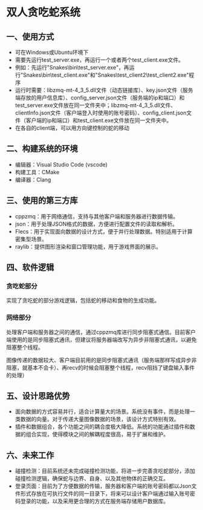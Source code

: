 # 双人贪吃蛇系统
## 一、使用方式
- 可在Windows或Ubuntu环境下
- 需要先运行test_server.exe，再运行一个或者两个test_client.exe文件。
- 例如：先运行"Snakes\bin\test_server.exe"，再运行"Snakes\bin\test_client.exe"和"Snakes\test_client2\test_client2.exe"程序
- 运行时需要：libzmq-mt-4_3_5.dll文件（动态链接库）、key.json文件（服务端存放的用户信息库）、config_server.json文件（服务端的ip和端口）和test_server.exe文件放在同一文件夹中；libzmq-mt-4_3_5.dll文件、clientInfo.json文件（客户端登入时使用的账号密码）、config_client.json文件（客户端的ip和端口）和test_client.exe文件放在同一文件夹中。
- 在各自的client端，可以用方向键控制的蛇的移动
## 二、构建系统的环境
- 编辑器：Visual Studio Code (vscode)
- 构建工具：CMake
- 编译器：Clang
## 三、使用的第三方库
- cppzmq：用于网络通信，支持与其他客户端和服务器进行数据传输。
- json：用于处理JSON格式的数据，方便进行配置文件的读取和解析。
- Flecs：用于实现面向数据的设计方式，便于并行处理数据。特别适用于计算密集型场景。
- raylib：提供图形渲染和窗口管理功能，用于游戏界面的展示。
## 四、软件逻辑
### 贪吃蛇部分
实现了贪吃蛇的部分游戏逻辑，包括蛇的移动和食物的生成功能。
### 网络部分
处理客户端和服务器之间的通信，通过cppzmq库进行同步阻塞式通信。目前客户端使用的是同步阻塞式通讯，但建议将服务器端改写为异步非阻塞式通讯，以避免阻塞整个线程。

图像传递的数据较大、客户端目前用的是同步阻塞式通讯（服务端那样写成异步非阻塞，就基本不会卡）、再recv的时候会阻塞整个线程，recv阻挡了键盘输入事件的处理）
## 五、设计思路优势
- 面向数据的方式容易并行，适合计算量大的场景。系统没有事件，而是处理一类数据的向量。对于传递大量图像数据的场景，该设计方式特别有效。
- 插件和数据组合，各个功能之间的耦合度极大降低。系统的功能通过插件和数据的组合实现，使得模块之间的解耦程度很高，易于扩展和维护。
## 六、未来工作
- 碰撞检测：目前系统还未完成碰撞检测功能，将进一步完善贪吃蛇部分，添加碰撞检测逻辑，确保蛇与边界、自身、以及其他物体的正确交互。
- 登录页面：目前为了方便数据的传输，服务器和客户端的账号密码都以Json文件形式存放在可执行文件的同一目录下，将来可以设计客户端通过输入账号密码登录的功能，以及采用更合理的方式在服务端存储用户数据库。